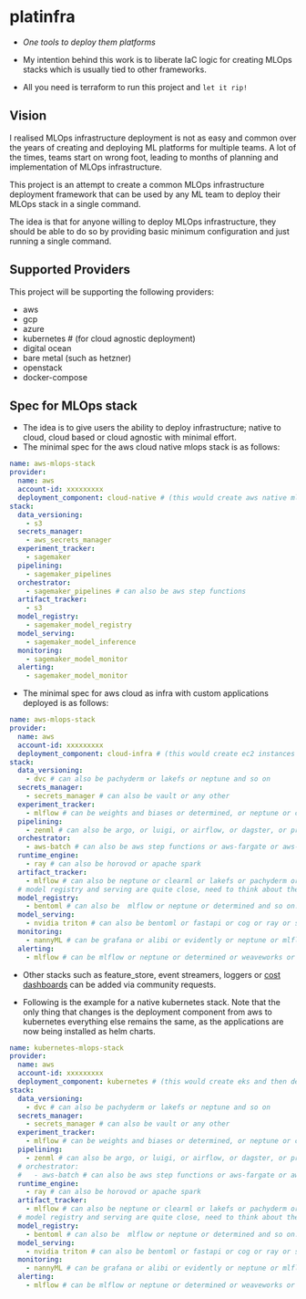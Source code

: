 # platinfra

- _One tools to deploy them platforms_

- My intention behind this work is to liberate IaC logic for creating MLOps stacks which is usually tied to other frameworks.

- All you need is terraform to run this project and `let it rip!`

## Vision

I realised MLOps infrastructure deployment is not as easy and common over the years of creating and deploying ML platforms for multiple teams. A lot of the times, teams start on wrong foot, leading to months of planning and implementation of MLOps infrastructure.

This project is an attempt to create a common MLOps infrastructure deployment framework that can be used by any ML team to deploy their MLOps stack in a single command.

The idea is that for anyone willing to deploy MLOps infrastructure, they should be able to do so by providing basic minimum configuration and just running a single command.

## Supported Providers

This project will be supporting the following providers:

- aws
- gcp
- azure
- kubernetes # (for cloud agnostic deployment)
- digital ocean
- bare metal (such as hetzner)
- openstack
- docker-compose

## Spec for MLOps stack

- The idea is to give users the ability to deploy infrastructure; native to cloud, cloud based or cloud agnostic with minimal effort.
- The minimal spec for the aws cloud native mlops stack is as follows:

```yaml
name: aws-mlops-stack
provider:
  name: aws
  account-id: xxxxxxxxx
  deployment_component: cloud-native # (this would create aws native mlops applications)
stack:
  data_versioning:
    - s3
  secrets_manager:
    - aws_secrets_manager
  experiment_tracker:
    - sagemaker
  pipelining:
    - sagemaker_pipelines
  orchestrator:
    - sagemaker_pipelines # can also be aws step functions
  artifact_tracker:
    - s3
  model_registry:
    - sagemaker_model_registry
  model_serving:
    - sagemaker_model_inference
  monitoring:
    - sagemaker_model_monitor
  alerting:
    - sagemaker_model_monitor
```

- The minimal spec for aws cloud as infra with custom applications deployed is as follows:

```yaml
name: aws-mlops-stack
provider:
  name: aws
  account-id: xxxxxxxxx
  deployment_component: cloud-infra # (this would create ec2 instances and then deploy applications on it)
stack:
  data_versioning:
    - dvc # can also be pachyderm or lakefs or neptune and so on
  secrets_manager:
    - secrets_manager # can also be vault or any other
  experiment_tracker:
    - mlflow # can be weights and biases or determined, or neptune or clearml and so on...
  pipelining:
    - zenml # can also be argo, or luigi, or airflow, or dagster, or prefect or flyte or kubeflow and so on...
  orchestrator:
    - aws-batch # can also be aws step functions or aws-fargate or aws-eks or azure-aks and so on...
  runtime_engine:
    - ray # can also be horovod or apache spark
  artifact_tracker:
    - mlflow # can also be neptune or clearml or lakefs or pachyderm or determined or wandb and so on...
  # model registry and serving are quite close, need to think about them...
  model_registry:
    - bentoml # can also be  mlflow or neptune or determined and so on...
  model_serving:
    - nvidia triton # can also be bentoml or fastapi or cog or ray or seldoncore or tf serving
  monitoring:
    - nannyML # can be grafana or alibi or evidently or neptune or mlflow or prometheus or weaveworks and so on...
  alerting:
    - mlflow # can be mlflow or neptune or determined or weaveworks or prometheus or grafana and so on...
```

- Other stacks such as feature_store, event streamers, loggers or [cost dashboards](https://www.nebuly.com/) can be added via community requests.

- Following is the example for a native kubernetes stack. Note that the only thing that changes is the deployment component from aws to kubernetes everything else remains the same, as the applications are now being installed as helm charts.

```yaml
name: kubernetes-mlops-stack
provider:
  name: aws
  account-id: xxxxxxxxx
  deployment_component: kubernetes # (this would create eks and then deploy applications via helm chart on it)
stack:
  data_versioning:
    - dvc # can also be pachyderm or lakefs or neptune and so on
  secrets_manager:
    - secrets_manager # can also be vault or any other
  experiment_tracker:
    - mlflow # can be weights and biases or determined, or neptune or clearml and so on...
  pipelining:
    - zenml # can also be argo, or luigi, or airflow, or dagster, or prefect or flyte or kubeflow and so on...
  # orchestrator:
  #   - aws-batch # can also be aws step functions or aws-fargate or aws-eks or azure-aks and so on...
  runtime_engine:
    - ray # can also be horovod or apache spark
  artifact_tracker:
    - mlflow # can also be neptune or clearml or lakefs or pachyderm or determined or wandb and so on...
  # model registry and serving are quite close, need to think about them...
  model_registry:
    - bentoml # can also be  mlflow or neptune or determined and so on...
  model_serving:
    - nvidia triton # can also be bentoml or fastapi or cog or ray or seldoncore or tf serving
  monitoring:
    - nannyML # can be grafana or alibi or evidently or neptune or mlflow or prometheus or weaveworks and so on...
  alerting:
    - mlflow # can be mlflow or neptune or determined or weaveworks or prometheus or grafana and so on...
```
